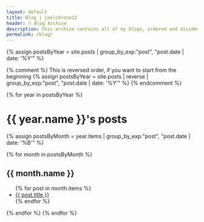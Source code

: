 ```yaml
---
layout: default
title: Blog | joelchrono12
header: 🗄️ Blog Archive
description: This archive contains all of my blogs, ordered and divided by date
permalink: /blog/
---
```


{% assign postsByYear = site.posts | group_by_exp:"post", "post.date | date: '%Y'" %}

{% comment %}
This is reversed order, if you want to start from the beginning
{% assign postsByYear = site.posts | reverse | group_by_exp:"post", "post.date | date: '%Y'" %}
{% endcomment %}

{% for year in postsByYear %}
  <h1>{{ year.name }}'s posts</h1>
{% assign postsByMonth = year.items | group_by_exp:"post", "post.date | date: '%B'" %}

{% for month in postsByMonth %}
<h2>{{ month.name }}</h2>
<ul >
  {% for post in month.items  %}
   <li><a href="{{ post.url }}">{{ post.title }}</a></li>
  {% endfor %}
</ul>
{% endfor %}
{% endfor %}

